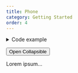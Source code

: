 ```yaml
---
title: Phone
category: Getting Started
order: 4
---
```


<details><summary>Code example</summary><p>
...
</p></details>


<button type="button" class="collapsible">Open Collapsible</button>
<div class ="content">
  <p>Lorem ipsum...</p>
</div>
